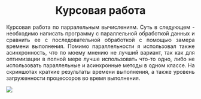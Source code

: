 <h1 align="center">Курсовая работа</h1>
<p align="justify">Курсовая работа по парралельным вычислениям. Суть в следующем - необходимо написать программу с параллельной обработкой данных и сравнить ее с последовательной обработкой с помощью замера времени выполнения.
 Помимо параллельности я использовал также асинхронность, что по моему мнению не лучший вариант, так как для оптимизации в полной мере лучше использовать что-то одно, либо не использовать параллельные и асинхронные методы в одном классе.
 На скриншотах краткие результаты времени выполнения, а также уровень загруженности процессоров во время выполнения.</p>
 <img src="https://github.com/user-attachments/assets/3a3209f5-b580-4aaf-bf70-8ba8beec4b09"><br>
 


